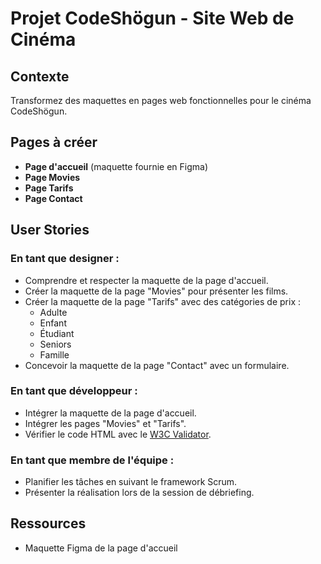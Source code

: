 # Projet CodeShögun - Site Web de Cinéma

## Contexte
Transformez des maquettes en pages web fonctionnelles pour le cinéma CodeShögun. 

## Pages à créer
- **Page d'accueil** (maquette fournie en Figma)
- **Page Movies**
- **Page Tarifs**
- **Page Contact**

## User Stories

### En tant que designer :
- Comprendre et respecter la maquette de la page d'accueil.
- Créer la maquette de la page "Movies" pour présenter les films.
- Créer la maquette de la page "Tarifs" avec des catégories de prix :
  - Adulte
  - Enfant
  - Étudiant
  - Seniors
  - Famille
- Concevoir la maquette de la page "Contact" avec un formulaire.

### En tant que développeur :
- Intégrer la maquette de la page d'accueil.
- Intégrer les pages "Movies" et "Tarifs".
- Vérifier le code HTML avec le [W3C Validator](https://validator.w3.org/).

### En tant que membre de l'équipe :
- Planifier les tâches en suivant le framework Scrum.
- Présenter la réalisation lors de la session de débriefing.

## Ressources
- Maquette Figma de la page d'accueil
